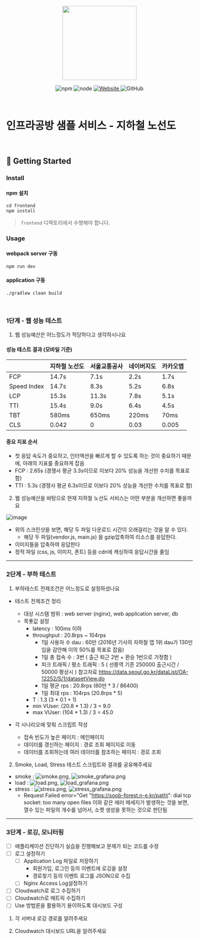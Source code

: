 <p align="center">
    <img width="200px;" src="https://raw.githubusercontent.com/woowacourse/atdd-subway-admin-frontend/master/images/main_logo.png"/>
</p>
<p align="center">
  <img alt="npm" src="https://img.shields.io/badge/npm-%3E%3D%205.5.0-blue">
  <img alt="node" src="https://img.shields.io/badge/node-%3E%3D%209.3.0-blue">
  <a href="https://edu.nextstep.camp/c/R89PYi5H" alt="nextstep atdd">
    <img alt="Website" src="https://img.shields.io/website?url=https%3A%2F%2Fedu.nextstep.camp%2Fc%2FR89PYi5H">
  </a>
  <img alt="GitHub" src="https://img.shields.io/github/license/next-step/atdd-subway-service">
</p>

<br>

# 인프라공방 샘플 서비스 - 지하철 노선도

<br>

## 🚀 Getting Started

### Install
#### npm 설치
```
cd frontend
npm install
```
> `frontend` 디렉토리에서 수행해야 합니다.

### Usage
#### webpack server 구동
```
npm run dev
```
#### application 구동
```
./gradlew clean build
```
<br>


### 1단계 - 웹 성능 테스트
1. 웹 성능예산은 어느정도가 적당하다고 생각하시나요

#### 성능 테스트 결과 (모바일 기준)

|             |지하철 노선도| 서울교통공사 | 네이버지도 | 카카오맵 |
|-------------|------------|-------------|-----------|---------|
| FCP         | 14.7s      | 7.1s        | 2.2s      | 1.7s    |
| Speed Index | 14.7s      | 8.3s        | 5.2s      | 6.8s    | 
| LCP         | 15.3s      | 11.3s       | 7.8s      | 5.1s    |
| TTI         | 15.4s      | 9.0s        | 6.4s      | 4.5s    | 
| TBT         | 580ms      | 650ms       | 220ms     | 70ms    |
| CLS         | 0.042      | 0           | 0.03      | 0.005   | 

#### 중요 지표 순서

- 첫 응답 속도가 중요하고, 인터액션을 빠르게 할 수 있도록 하는 것이 중요하기 때문에, 아래의 지표를 중요하게 잡음
- FCP : 2.65s (경쟁사 평균 3.3s이므로 이보다 20% 성능을 개선한 수치를 목표로 함)
- TTI : 5.3s (경쟁사 평균 6.3s이므로 이보다 20% 성능을 개선한 수치를 목표로 함)


2. 웹 성능예산을 바탕으로 현재 지하철 노선도 서비스는 어떤 부분을 개선하면 좋을까요

![image](https://user-images.githubusercontent.com/34637627/174485879-cffd5e93-2763-48a3-92ad-a62e8c75c282.png)

- 위의 스크린샷을 보면, 해당 두 파일 다운로드 시간이 오래걸리는 것을 알 수 있다.
  - 해당 두 파일(vendor.js, main.js) 을 gzip압축하여 리소스를 응답한다.
- 이미지들을 압축하여 응답한다
- 정적 파일 (css, js, 이미지, 폰트) 등을 cdn에 캐싱하여 응답시간을 줄임


---

### 2단계 - 부하 테스트 
1. 부하테스트 전제조건은 어느정도로 설정하셨나요
- 테스트 전제조건 정리
  - 대상 시스템 범위 : web server (nginx), web application server, db
  - 목푯값 설정
    - latency : 100ms 이하
    - throughput : 20.8rps ~ 104rps
      - 1일 사용자 수 dau : 60만 (2016년 기사의 자하철 앱 1위 dau가 130만임을 감안해 이의 50%를 목표로 잡음)
      - 1일 총 접속 수 : 3번 ( 출근 퇴근 2번 + 환승 1번으로 가정함 )
      - 피크 트래픽 / 평소 트래픽 : 5  ( 선릉역 기준 250000 출근시간 / 50000 평상시 ) 참고자료 https://data.seoul.go.kr/dataList/OA-12252/S/1/datasetView.do
      - 1일 평균 rps : 20.8rps (60만 * 3 / 86400)
      - 1일 최대 rps : 104rps (20.8rps * 5)
    - T : 1.3 (3 * 0.1 + 1)
    - min VUser: (20.8 * 1.3) / 3 = 9.0
    - max VUser: (104 * 1.3) / 3 = 45.0

- 각 시나리오에 맞춰 스크립트 작성
  - 접속 빈도가 높은 페이지 : 메인페이지
  - 데이터를 갱신하는 페이지 : 경로 조회 페이지로 이동
  - 데이터를 조회하는데 여러 데이터를 참조하는 페이지 : 경로 조회


2. Smoke, Load, Stress 테스트 스크립트와 결과를 공유해주세요
- smoke : ![smoke.png](smoke.png), ![smoke_grafana.png](smoke_grafana.png)
- load :  ![load.png](load.png), ![load_grafana.png](load_grafana.png)
- stress : ![stress.png](stress.png), ![stress_grafana.png](stress_grafana.png)
  -  Request Failed error="Get \"https://soob-forest.n-e.kr/path\": dial tcp socket: too many open files 이와 같은 에러 메세지가 발생하는 것을 보면, 열수 있는 파일의 개수를 넘어서, 소켓 생성을 못하는 것으로 판단됨 

---

### 3단계 - 로깅, 모니터링
- [ ] 애플리케이션 진단하기 실습을 진행해보고 문제가 되는 코드를 수정
- [ ] 로그 설정하기
  - [ ] Application Log 파일로 저장하기
    - 회원가입, 로그인 등의 이벤트에 로깅을 설정
    - 경로찾기 등의 이벤트 로그를 JSON으로 수집
  - [ ] Nginx Access Log설정하기
- [ ] Cloudwatch로 로그 수집하기
- [ ] Cloudwatch로 메트릭 수집하기
- [ ] Use 방법론을 활용하기 용이하도록 대시보드 구성

1. 각 서버내 로깅 경로를 알려주세요

2. Cloudwatch 대시보드 URL을 알려주세요
